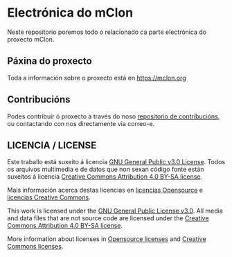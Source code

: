 # Electrónica do mClon

Neste repositorio poremos todo o relacionado ca parte electrónica do proxecto mClon.

## Páxina do proxecto

Toda a información sobre o proxecto está en https://mclon.org

## Contribucións

Podes contribuir ó proxecto a través do noso [repositorio de contribucións](https://github.com/mClon/contribucions/), ou contactando con nos directamente via correo-e.

## LICENCIA / LICENSE

Este traballo está suxeito á licencia [GNU General Public v3.0 License](LICENSE-GPLV30). Todos os arquivos multimedia e de datos que non sexan código fonte están suxeitos á licencia [Creative Commons Attribution 4.0 BY-SA license](LICENSE-CCBYSA40).

Mais información acerca destas licencias en [licencias Opensource](https://opensource.org/licenses/) e [licencias Creative Commons](https://creativecommons.org/licenses/).

This work is licensed under the [GNU General Public License v3.0](LICENSE-GPLV30). All media and data files that are not source code are licensed under the [Creative Commons Attribution 4.0 BY-SA license](LICENSE-CCBYSA40).

More information about licenses in [Opensource licenses](https://opensource.org/licenses/) and [Creative Commons licenses](https://creativecommons.org/licenses/).
